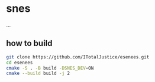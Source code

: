 # snes

...

## how to build


```bash
git clone https://github.com/ITotalJustice/esenees.git
cd esenees
cmake -S . -B build -DSNES_DEV=ON
cmake --build build -j 2
```
